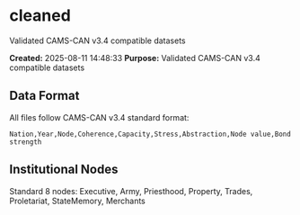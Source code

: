 # cleaned

Validated CAMS-CAN v3.4 compatible datasets

**Created:** 2025-08-11 14:48:33
**Purpose:** Validated CAMS-CAN v3.4 compatible datasets

## Data Format
All files follow CAMS-CAN v3.4 standard format:
```csv
Nation,Year,Node,Coherence,Capacity,Stress,Abstraction,Node value,Bond strength
```

## Institutional Nodes
Standard 8 nodes: Executive, Army, Priesthood, Property, Trades, Proletariat, StateMemory, Merchants

